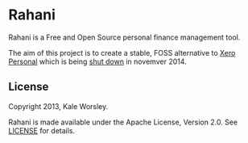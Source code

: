 Rahani
======

Rahani is a Free and Open Source personal finance management tool.

The aim of this project is to create a stable, FOSS alternative to [Xero Personal](https://www.xero.com/personal/)
which is being [shut down](http://blog.xero.com/2013/08/winding-down-xero-personal-in-november-2014/) in novemver 2014.

License
-------

Copyright 2013, Kale Worsley.

Rahani is made available under the Apache License, Version 2.0. See [LICENSE](LICENSE) for details.
